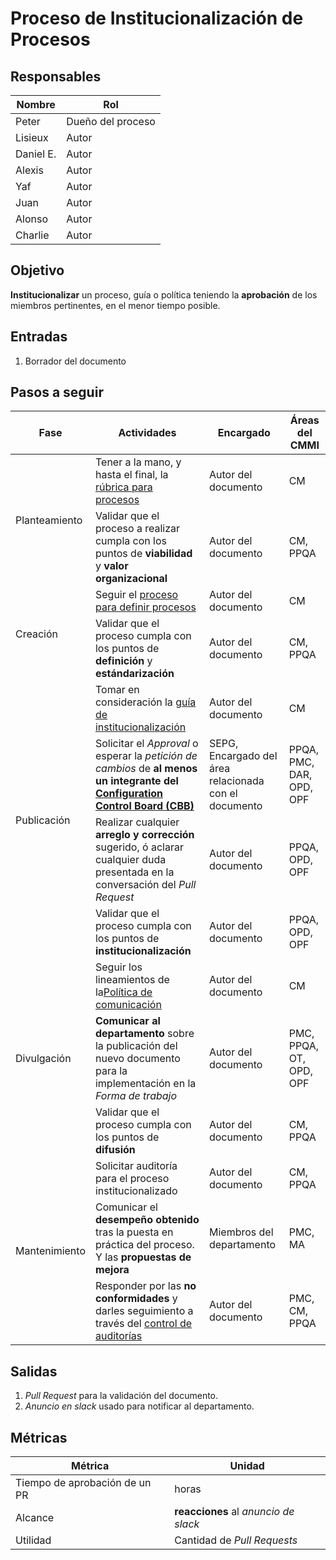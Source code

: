 # Proceso de Institucionalización de Procesos
## Responsables
| Nombre  | Rol   |
|---------|-------|
| Peter   | Dueño del proceso |
| Lisieux   | Autor |
| Daniel E.  | Autor |
| Alexis   | Autor |
| Yaf   | Autor |
| Juan   | Autor |
| Alonso   | Autor |
| Charlie   | Autor |


## Objetivo
__Institucionalizar__ un proceso, guía o política teniendo la __aprobación__ de los miembros pertinentes, en el menor tiempo posible.

## Entradas
1. Borrador del documento

## Pasos a seguir
<table>
  <thead>
    <tr>
      <th>Fase</th>
      <th>Actividades</th>
      <th>Encargado</th>
      <th>Áreas del CMMI</th>
    </tr>
  </thead>
  <tbody>
    <tr>
      <td rowspan="2">Planteamiento</td>
      <td>Tener a la mano, y hasta el final, la <a href="https://docs.google.com/document/d/1KsHp4WnXDkejTbftg5n5KR3B6psNcvt8K9W1mDZjkps/edit?usp=sharing">rúbrica para procesos</a> <b><em></em></b></td>
      <td>Autor del documento</td>
      <td>CM</td>
    </tr
    <tr>
      <td>Validar que el proceso a realizar cumpla con los puntos de <b>viabilidad </b>y <b>valor organizacional </b> </td>
      <td>Autor del documento</td>
      <td>CM, PPQA</td>
    </tr>
    <tr>
      <td rowspan="2">Creación</td>
      <td>Seguir el <a href="https://github.com/novaDepto/Nova/blob/master/%5BPRO01%5D-Proceso-para-definir-un-proceso.md">proceso para definir procesos</a> <b><em></em></b></td>
      <td>Autor del documento</td>
      <td>CM</td>
    </tr
    <tr>
      <td>Validar que el proceso cumpla con los puntos de <b>definición</b> y <b>estándarización  </b> </td>
      <td>Autor del documento</td>
      <td>CM, PPQA</td>
    </tr>
    <tr>
      <td rowspan="4">Publicación</td>
      <td>Tomar en consideración la <a href="https://github.com/novaDepto/Nova/blob/master/Guía-para-institucionalizar-procesos-guías-políticas.md">guía de institucionalización</a></td>
      <td>Autor del documento</td>
      <td>CM</td>
    </tr>
    <tr>
      <td>Solicitar el <em>Approval</em> o esperar la <em>petición de cambios</em>  de<b> al menos un integrante<b/> del <a href="https://github.com/novaDepto/Nova/blob/master/Politica-de-Configuration-Control-Board.md">Configuration Control Board (CBB)</a></td>
      <td>SEPG, Encargado del área relacionada con el documento</td>
      <td>PPQA, PMC, DAR, OPD, OPF</td>
    </tr>
    <tr>
      <td>Realizar cualquier <b>arreglo y corrección</b> sugerido, ó aclarar cualquier duda presentada en la conversación del <em>Pull Request</em></td>
      <td>Autor del documento</td>
      <td>PPQA, OPD, OPF</td>
    </tr>
    <tr>
      <td>Validar que el proceso cumpla con los puntos de <b>institucionalización </b> </td>
      <td>Autor del documento</td>
      <td>PPQA, OPD, OPF</td>
    </tr>
    <tr>
      <td rowspan="3">Divulgación</td>
      <td>Seguir los lineamientos de la<a href="https://github.com/novaDepto/Nova/blob/master/Politica-de-Comunicacion.md">Política de comunicación</a></td>
      <td>Autor del documento</td>
      <td>CM</td>
    </tr>
    <tr>
      <td><b>Comunicar al departamento</b> sobre la publicación del nuevo documento para la implementación en la <em>Forma de trabajo</em></td>
      <td>Autor del documento</td>
      <td>PMC, PPQA, OT, OPD, OPF</td>
    </tr>
    <tr>
      <td>Validar que el proceso cumpla con los puntos de <b>difusión </b> </td>
      <td>Autor del documento</td>
      <td>CM, PPQA</td>
    </tr>
    <tr>
      <td rowspan="3">Mantenimiento</td>
      <td>Solicitar auditoría para el proceso institucionalizado</td>
      <td>Autor del documento</td>
      <td>CM, PPQA</td>
    </tr>
    <tr>
    <td>Comunicar el <b>desempeño obtenido</b> tras la puesta en práctica del proceso. Y las <b>propuestas de mejora</b></td>
      <td>Miembros del departamento</td>
      <td>PMC, MA</td>
    </tr>
    <tr>
      <td>Responder por las <b>no conformidades </b>y darles seguimiento a través del <a href="https://docs.google.com/spreadsheets/d/1XoZIS9bOkvG00JPGWq24f4WuB-bdESkBypvnKAiDHEM/edit#gid=1693231540">control de auditorías </a> </td>
      <td>Autor del documento</td>
      <td>PMC, CM, PPQA</td>
    </tr>
  </tbody>
</table>

## Salidas
1. _Pull Request_ para la validación del documento.
2. _Anuncio en slack_ usado para notificar al departamento.

## Métricas

| Métrica    | Unidad    |
|------------|-----------|
| Tiempo de aprobación de un PR | horas |
| Alcance | **reacciones** al _anuncio de slack_|
| Utilidad | Cantidad de _Pull Requests_|
